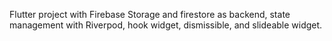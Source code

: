 Flutter project with Firebase Storage and firestore as backend, state management with Riverpod, hook widget, dismissible, and slideable widget.
